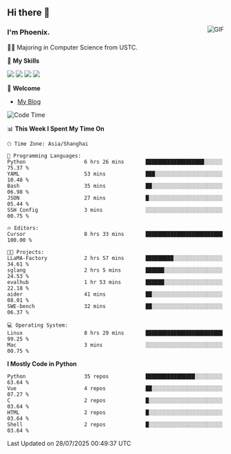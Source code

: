 ## Hi there 👋
<img align="right" alt="GIF" src="https://raw.githubusercontent.com/JoeyBling/JoeyBling/master/pic/pusheencode.gif" />

### I'm Phoenix.

👨‍🎓 Majoring in Computer Science from USTC.

🌟 **My Skills**

![](https://img.shields.io/badge/-Python-3e74a2?style=flat-square&logo=Python&logoColor=fff)
![](https://img.shields.io/badge/-C++-9f62a5?style=flat&logo=cplusplus&logoColor=white)
![](https://img.shields.io/badge/-Linux-185886?style=flat-square&logo=Linux&logoColor=fff)
![](https://img.shields.io/badge/-Rust-ff4136?style=flat-square&logo=Rust&logoColor=fff)

💬 **Welcome**

- [My Blog](https://ysy-phoenix.github.io/)

<!--START_SECTION:waka-->
![Code Time](http://img.shields.io/badge/Code%20Time-1%2C736%20hrs%2027%20mins-blue)

📊 **This Week I Spent My Time On** 

```text
🕑︎ Time Zone: Asia/Shanghai

💬 Programming Languages: 
Python                   6 hrs 26 mins       ███████████████████░░░░░░   75.37 % 
YAML                     53 mins             ███░░░░░░░░░░░░░░░░░░░░░░   10.48 % 
Bash                     35 mins             ██░░░░░░░░░░░░░░░░░░░░░░░   06.98 % 
JSON                     27 mins             █░░░░░░░░░░░░░░░░░░░░░░░░   05.44 % 
SSH Config               3 mins              ░░░░░░░░░░░░░░░░░░░░░░░░░   00.75 % 

🔥 Editors: 
Cursor                   8 hrs 33 mins       █████████████████████████   100.00 % 

🐱‍💻 Projects: 
LLaMA-Factory            2 hrs 57 mins       █████████░░░░░░░░░░░░░░░░   34.61 % 
sglang                   2 hrs 5 mins        ██████░░░░░░░░░░░░░░░░░░░   24.53 % 
evalhub                  1 hr 53 mins        ██████░░░░░░░░░░░░░░░░░░░   22.18 % 
aider                    41 mins             ██░░░░░░░░░░░░░░░░░░░░░░░   08.01 % 
SWE-bench                32 mins             ██░░░░░░░░░░░░░░░░░░░░░░░   06.37 % 

💻 Operating System: 
Linux                    8 hrs 29 mins       █████████████████████████   99.25 % 
Mac                      3 mins              ░░░░░░░░░░░░░░░░░░░░░░░░░   00.75 % 
```

**I Mostly Code in Python** 

```text
Python                   35 repos            ████████████████░░░░░░░░░   63.64 % 
Vue                      4 repos             ██░░░░░░░░░░░░░░░░░░░░░░░   07.27 % 
C                        2 repos             █░░░░░░░░░░░░░░░░░░░░░░░░   03.64 % 
HTML                     2 repos             █░░░░░░░░░░░░░░░░░░░░░░░░   03.64 % 
Shell                    2 repos             █░░░░░░░░░░░░░░░░░░░░░░░░   03.64 % 
```




 Last Updated on 28/07/2025 00:49:37 UTC
<!--END_SECTION:waka-->

<!--
**ysy-phoenix/ysy-phoenix** is a ✨ _special_ ✨ repository because its `README.md` (this file) appears on your GitHub profile.

Here are some ideas to get you started:

- 🔭 I’m currently working on ...
- 🌱 I’m currently learning ...
- 👯 I’m looking to collaborate on ...
- 🤔 I’m looking for help with ...
- 💬 Ask me about ...
- 📫 How to reach me: ...
- 😄 Pronouns: ...
- ⚡ Fun fact: ...
-->
